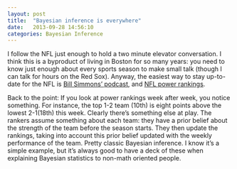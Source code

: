 ```yaml
---
layout: post
title:  "Bayesian inference is everywhere"
date:   2013-09-28 14:56:10
categories: Bayesian Inference
---
```

I follow the NFL just enough to hold a two minute elevator conversation.  I think this is a byproduct of living in Boston for so many years: you need to know just enough about every sports season to make small talk (though I can talk for hours on the Red Sox).  Anyway, the easiest way to stay up-to-date for the NFL is [Bill Simmons’ podcast](http://espn.go.com/espnradio/podcast/archive?id=2864045), and [NFL power rankings](http://espn.go.com/nfl/powerrankings).  

Back to the point: If you look at power rankings week after week, you notice something.  For instance, the top 1-2 team (10th) is eight points above the lowest 2-1(18th) this week. Clearly there’s something else at play.  The rankers assume something about each team: they have a prior belief about the strength of the team before the season starts.  They then update the rankings, taking into account this prior belief updated with the weekly performance of the team.  Pretty classic Bayesian inference.  I know it’s a simple example, but it’s always good to have a deck of these when explaining Bayesian statistics to non-math oriented people. 
